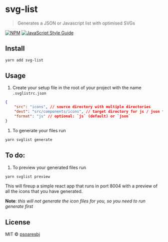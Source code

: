# svg-list

> Generates a JSON or Javascript list with optimised SVGs

[![NPM](https://img.shields.io/npm/v/@psoares/svg-list.svg)](https://www.npmjs.com/package/@psoares/svg-list) [![JavaScript Style Guide](https://img.shields.io/badge/code_style-standard-brightgreen.svg)](https://standardjs.com)

## Install

```bash
yarn add svg-list
```

## Usage

1. Create your setup file in the root of your project with the name `.svglistrc.json`
```json
{
    "src": "icons", // source directory with multiple directories
    "dest": "src/components/icons", // target directory for js / json fiiles
    "format": "js" // optional: `js` (default) or `json`
}
```

1. To generate your files run
```bash
yarn svglist generate
```

## To do:

1. To preview your generated files run
```bash
yarn svglist preview
```
This will fireup a simple react app that runs in port 8004 with a preview of all the icons that you have generated.

**Note**: *this will not generate the icon files for you, so you need to run generate first*

## License

MIT © [psoaresbj](https://github.com/psoaresbj)
